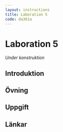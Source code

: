 ```yaml
---
layout: instructions
title: Laboration 5
code: da361a
---
```


# Laboration 5

_Under konstruktion_

## Introduktion

## Övning

## Uppgift

## Länkar

